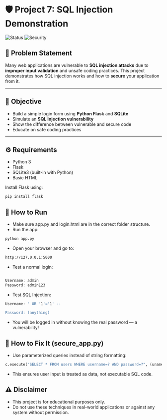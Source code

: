 # 🛡️ Project 7: SQL Injection Demonstration

![Status](https://img.shields.io/badge/Projects-7%2F8%20Completed-blue)
![Security](https://img.shields.io/badge/SQL--Injection-Vulnerable-red)

## 📌 Problem Statement

Many web applications are vulnerable to **SQL injection attacks** due to **improper input validation** and unsafe coding practices. This project demonstrates how SQL injection works and how to **secure** your application from it.

---

## 🎯 Objective

- Build a simple login form using **Python Flask** and **SQLite**
- Simulate an **SQL Injection vulnerability**
- Show the difference between vulnerable and secure code
- Educate on safe coding practices

---

## ⚙️ Requirements

- Python 3
- Flask
- SQLite3 (built-in with Python)
- Basic HTML

Install Flask using:

```bash
pip install flask
```

## 🚀 How to Run

- Make sure app.py and login.html are in the correct folder structure.
- Run the app:

```bash
python app.py
```

- Open your browser and go to:

``` bash
http://127.0.0.1:5000
```

- Test a normal login:

``` bash

Username: admin
Password: admin123

```

- Test SQL Injection:

``` bash
Username: ' OR '1'='1' --

Password: (anything)

```

- You will be logged in without knowing the real password — a vulnerability!

## 🔐 How to Fix It (secure_app.py)

- Use parameterized queries instead of string formatting:

```python
c.execute("SELECT * FROM users WHERE username=? AND password=?", (uname, pwd))
```

- This ensures user input is treated as data, not executable SQL code.

## ⚠️ Disclaimer

- This project is for educational purposes only.
- Do not use these techniques in real-world applications or against any system without permission.
